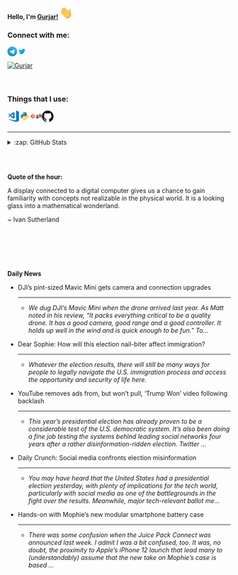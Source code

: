 #### Hello, I'm [Gurjar!](https://GurjarKing.github.io) <img src="https://raw.githubusercontent.com/ABSphreak/ABSphreak/master/gifs/Hi.gif" width="30px"></h2>


### Connect with me:

[<img align="left" alt="Gurjar | Telegram" width="22px" src="https://raw.githubusercontent.com/github/explore/80688e429a7d4ef2fca1e82350fe8e3517d3494d/topics/telegram/telegram.png" />][Telegram]
[<img align="left" alt="Gurjar | Twitter" width="22px" src="https://raw.githubusercontent.com/github/explore/80688e429a7d4ef2fca1e82350fe8e3517d3494d/topics/twitter/twitter.png" />][Twitter]
<br >
<br >
<a href="https://github.com/GurjarKing"><img src="https://komarev.com/ghpvc/?username=GurjarKing" alt="Gurjar" /></a> <br />
<br />
<br />
<!-- <br >

![](https://visitor-badge.glitch.me/badge?page_id=GurjarKing)

<br /> -->

### Things that I use:

[<img align="left" alt="Visual Studio Code" width="26px" src="https://raw.githubusercontent.com/github/explore/80688e429a7d4ef2fca1e82350fe8e3517d3494d/topics/visual-studio-code/visual-studio-code.png" />][VSCode]
[<img align="left" alt="Python" width="26px" src="https://raw.githubusercontent.com/github/explore/80688e429a7d4ef2fca1e82350fe8e3517d3494d/topics/python/python.png" />][Python]
[<img align="left" alt="Git" width="26px" src="https://raw.githubusercontent.com/github/explore/80688e429a7d4ef2fca1e82350fe8e3517d3494d/topics/git/git.png" />][Git]
[<img align="left" alt="GitHub" width="26px" src="https://raw.githubusercontent.com/github/explore/78df643247d429f6cc873026c0622819ad797942/topics/github/github.png" />][Github]

<br />
<br />

---
<details>
  <summary>:zap: GitHub Stats</summary>

<img align="left" alt="Gurjar's Github Stats" src="https://github-readme-stats.vercel.app/api?username=GurjarKing&show_icons=true&hide_border=true&count_private=true&include_all_commit=true&theme=algolia" />

</details>

<!-- ### 🔔 My latest tweet
<a href="https://twitter.com/Gurjar_King43" target="_blank">
	<img src="https://github.com/GurjarKing/GurjarKing/raw/master/tweet.png" width="70%" align="center" alt="Click to view on Twitter" title="My latest tweet, as an image"/>
</a> -->
<br>

<pre>

</pre>

**Quote of the hour:**

A display connected to a digital computer gives us a chance to gain familiarity with concepts not realizable in the physical world. It is a looking glass into a mathematical wonderland.

~ Ivan Sutherland
<pre>

</pre>
<br>
<pre>


</pre>
<strong>Daily News</strong>
  
  - DJI’s pint-sized Mavic Mini gets camera and connection upgrades
     <hr/>
     
      - *We dug DJI’s Mavic Mini when the drone arrived last year. As Matt noted in his review, “It packs everything critical to be a quality drone. It has a good camera, good range and a good controller. It holds up well in the wind and is quick enough to be fun.” To…*
     
  - Dear Sophie: How will this election nail-biter affect immigration?
      <hr/>
      
      - *Whatever the election results, there will still be many ways for people to legally navigate the U.S. immigration process and access the opportunity and security of life here.*
      
  - YouTube removes ads from, but won’t pull, ‘Trump Won’ video following backlash
      <hr/>
      
      - *This year’s presidential election has already proven to be a considerable test of the U.S. democratic system. It’s also been doing a fine job testing the systems behind leading social networks four years after a rather disinformation-ridden election. Twitter …*
      
  - Daily Crunch: Social media confronts election misinformation
      <hr/>
      
      - *You may have heard that the United States had a presidential election yesterday, with plenty of implications for the tech world, particularly with social media as one of the battlegrounds in the fight over the results. Meanwhile, major tech-relevant ballot me…*
       
  - Hands-on with Mophie’s new modular smartphone battery case
      <hr/>
       
       - *There was some confusion when the Juice Pack Connect was announced last week. I admit I was a bit confused, too. It was, no doubt, the proximity to Apple’s iPhone 12 launch that lead many to (understandably) assume that the new take on Mophie’s case is based …*
      

<br />

[VSCode]: https://code.visualstudio.com/
[Python]: https://www.python.org/
[Git]: https://git-scm.com/
[Github]: https://github.com/
[Telegram]: https://t.me/Gurjar_King/
[Twitter]: https://twitter.com/Gurjar_King43/

